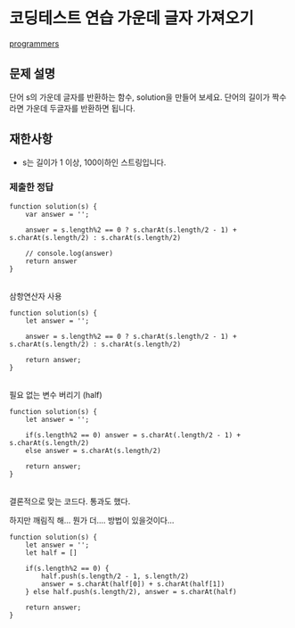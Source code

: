# 코딩테스트 연습 가운데 글자 가져오기

[programmers](https://programmers.co.kr/learn/courses/30/lessons/12903?language=javascript)

## 문제 설명
단어 s의 가운데 글자를 반환하는 함수, solution을 만들어 보세요. 단어의 길이가 짝수라면 가운데 두글자를 반환하면 됩니다.

## 재한사항
- s는 길이가 1 이상, 100이하인 스트링입니다.


### 제출한 정답
```
function solution(s) {
    var answer = '';

    answer = s.length%2 == 0 ? s.charAt(s.length/2 - 1) + s.charAt(s.length/2) : s.charAt(s.length/2)

    // console.log(answer)
    return answer
}
```
<br>
삼항연산자 사용

```
function solution(s) {
    let answer = '';
    
    answer = s.length%2 == 0 ? s.charAt(s.length/2 - 1) + s.charAt(s.length/2) : s.charAt(s.length/2)

    return answer;
}
```
<br>
필요 없는 변수 버리기 (half)

```
function solution(s) {
    let answer = '';
    
    if(s.length%2 == 0) answer = s.charAt(.length/2 - 1) + s.charAt(s.length/2)
    else answer = s.charAt(s.length/2)

    return answer;
}
```

<br>
결론적으로 맞는 코드다. 통과도 했다.

하지만 깨림직 해... 뭔가 더.... 방법이 있을것이다...

```
function solution(s) {
    let answer = '';
    let half = []
    
    if(s.length%2 == 0) {
        half.push(s.length/2 - 1, s.length/2)
        answer = s.charAt(half[0]) + s.charAt(half[1])
    } else half.push(s.length/2), answer = s.charAt(half)

    return answer;
}
```
